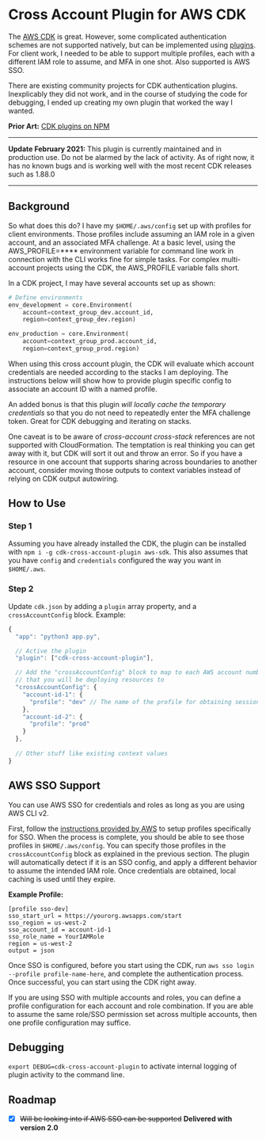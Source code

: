 # Cross Account Plugin for AWS CDK

The [AWS CDK](https://docs.aws.amazon.com/cdk/index.html) is great. However, some complicated authentication schemes are not supported natively, but can be implemented using [plugins](https://docs.aws.amazon.com/cdk/api/latest/typescript/api/aws-cdk/plugin.html). For client work, I needed to be able to support multiple profiles, each with a different IAM role to assume, and MFA in one shot. Also supported is AWS SSO.

There are existing community projects for CDK authentication plugins. Inexplicably they did not work, and in the course of studying the code for debugging, I ended up creating my own plugin that worked the way I wanted.

**Prior Art:** [CDK plugins on NPM](https://www.npmjs.com/search?q=cdk%20plugin)

---
**Update February 2021:** This plugin is currently maintained and in production use. Do not be alarmed by the lack of activity. As of right now, it has no known bugs and is working well with the most recent CDK releases such as 1.88.0

---

## Background

So what does this do? I have my `$HOME/.aws/config` set up with profiles for client environments. Those profiles include assuming an IAM role in a given account, and an associated MFA challenge. At a basic level, using the AWS_PROFILE=**** environment variable for command line work in connection with the CLI works fine for simple tasks. For complex multi-account projects using the CDK, the AWS_PROFILE variable falls short.

In a CDK project, I may have several accounts set up as shown:

```python
# Define environments
env_development = core.Environment(
    account=context_group_dev.account_id,
    region=context_group_dev.region)

env_production = core.Environment(
    account=context_group_prod.account_id,
    region=context_group_prod.region)
```

When using this cross account plugin, the CDK will evaluate which account credentials are needed according to the stacks I am deploying. The instructions below will show how to provide plugin specific config to associate an account ID with a named profile.

An added bonus is that this plugin _will locally cache the temporary credentials_ so that you do not need to repeatedly enter the MFA challenge token. Great for CDK debugging and iterating on stacks.

One caveat is to be aware of _cross-account_ _cross-stack_ references are not supported with CloudFormation. The temptation is real thinking you can get away with it, but CDK will sort it out and throw an error. So if you have a resource in one account that supports sharing across boundaries to another account, consider moving those outputs to context variables instead of relying on CDK output autowiring.

## How to Use

### Step 1

Assuming you have already installed the CDK, the plugin can be installed with `npm i -g cdk-cross-account-plugin aws-sdk`. This also assumes that you have `config` and `credentials` configured the way you want in `$HOME/.aws`.

### Step 2

Update `cdk.json` by adding a `plugin` array property, and a `crossAccountConfig` block. Example:

```javascript
{
  "app": "python3 app.py",

  // Active the plugin
  "plugin": ["cdk-cross-account-plugin"],

  // Add the "crossAccountConfig" block to map to each AWS account number
  // that you will be deploying resources to
  "crossAccountConfig": {
    "account-id-1": {
      "profile": "dev" // The name of the profile for obtaining session credentials
    },
    "account-id-2": {
      "profile": "prod"
    }   
  },
  
  // Other stuff like existing context values
}
```

## AWS SSO Support

You can use AWS SSO for credentials and roles as long as you are using AWS CLI v2.

First, follow the [instructions provided by AWS](https://docs.aws.amazon.com/cli/latest/userguide/cli-configure-sso.html) to setup profiles specifically for SSO. When the process is complete, you should be able to see those profiles in `$HOME/.aws/config`. You can specify those profiles in the `crossAccountConfig` block as explained in the previous section. The plugin will automatically detect if it is an SSO config, and apply a different behavior to assume the intended IAM role. Once credentials are obtained, local caching is used until they expire.

**Example Profile:**

```
[profile sso-dev]
sso_start_url = https://yourorg.awsapps.com/start
sso_region = us-west-2
sso_account_id = account-id-1
sso_role_name = YourIAMRole
region = us-west-2
output = json
```

Once SSO is configured, before you start using the CDK, run `aws sso login --profile profile-name-here`, and complete the authentication process. Once successful, you can start using the CDK right away.

If you are using SSO with multiple accounts and roles, you can define a profile configuration for each account and role combination. If you are able to assume the same role/SSO permission set across multiple accounts, then one profile configuration may suffice.

## Debugging

`export DEBUG=cdk-cross-account-plugin` to activate internal logging of plugin activity to the command line.

## Roadmap

- [x] ~~Will be looking into if AWS SSO can be supported~~ **Delivered with version 2.0**